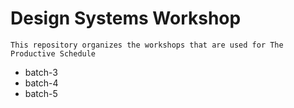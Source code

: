 # Design Systems Workshop

`This repository organizes the workshops that are used for The Productive Schedule`

- batch-3
- batch-4
- batch-5

